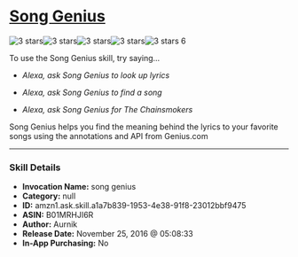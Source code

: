 # [Song Genius](http://alexa.amazon.com/#skills/amzn1.ask.skill.a1a7b839-1953-4e38-91f8-23012bbf9475)
![3 stars](../../images/ic_star_black_18dp_1x.png)![3 stars](../../images/ic_star_black_18dp_1x.png)![3 stars](../../images/ic_star_black_18dp_1x.png)![3 stars](../../images/ic_star_border_black_18dp_1x.png)![3 stars](../../images/ic_star_border_black_18dp_1x.png) 6

To use the Song Genius skill, try saying...

* *Alexa, ask Song Genius to look up lyrics*

* *Alexa, ask Song Genius to find a song*

* *Alexa, ask Song Genius for The Chainsmokers*

Song Genius helps you find the meaning behind the lyrics to your favorite songs using the annotations and API from Genius.com

***

### Skill Details

* **Invocation Name:** song genius
* **Category:** null
* **ID:** amzn1.ask.skill.a1a7b839-1953-4e38-91f8-23012bbf9475
* **ASIN:** B01MRHJI6R
* **Author:** Aurnik
* **Release Date:** November 25, 2016 @ 05:08:33
* **In-App Purchasing:** No
